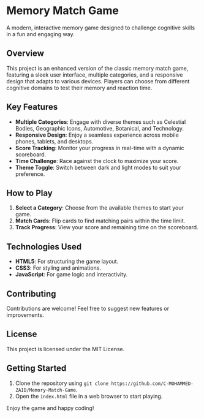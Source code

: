 # Memory Match Game

A modern, interactive memory game designed to challenge cognitive skills in a fun and engaging way.

## Overview
This project is an enhanced version of the classic memory match game, featuring a sleek user interface, multiple categories, and a responsive design that adapts to various devices. Players can choose from different cognitive domains to test their memory and reaction time.

## Key Features

- **Multiple Categories**: Engage with diverse themes such as Celestial Bodies, Geographic Icons, Automotive, Botanical, and Technology.
- **Responsive Design**: Enjoy a seamless experience across mobile phones, tablets, and desktops.
- **Score Tracking**: Monitor your progress in real-time with a dynamic scoreboard.
- **Time Challenge**: Race against the clock to maximize your score.
- **Theme Toggle**: Switch between dark and light modes to suit your preference.

## How to Play

1. **Select a Category**: Choose from the available themes to start your game.
2. **Match Cards**: Flip cards to find matching pairs within the time limit.
3. **Track Progress**: View your score and remaining time on the scoreboard.

## Technologies Used

- **HTML5**: For structuring the game layout.
- **CSS3**: For styling and animations.
- **JavaScript**: For game logic and interactivity.

## Contributing

Contributions are welcome! Feel free to suggest new features or improvements.

## License

This project is licensed under the MIT License.

## Getting Started

1. Clone the repository using `git clone https://github.com/C-MOHAMMED-ZAID/Memory-Match-Game`.
2. Open the `index.html` file in a web browser to start playing.

Enjoy the game and happy coding!
